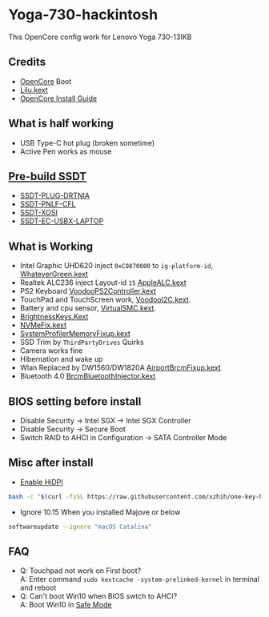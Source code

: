 # Yoga-730-hackintosh

This OpenCore config work for Lenovo Yoga 730-13IKB

## Credits

* [OpenCore](https://github.com/acidanthera/OpenCorePkg) Boot
* [Lilu.kext](https://github.com/acidanthera/Lilu/releases/latest)
* [OpenCore Install Guide](https://dortania.github.io/OpenCore-Install-Guide/config-laptop.plist/coffee-lake.html)

## What is half working

* USB Type-C hot plug (broken sometime)
* Active Pen works as mouse

## [Pre-build SSDT](https://dortania.github.io/Getting-Started-With-ACPI/ssdt-methods/ssdt-prebuilt.html#laptop-coffee-lake-8th-gen)

* [SSDT-PLUG-DRTNIA](https://github.com/dortania/Getting-Started-With-ACPI/blob/master/extra-files/decompiled/SSDT-PLUG-DRTNIA.dsl)
* [SSDT-PNLF-CFL](https://github.com/dortania/Getting-Started-With-ACPI/blob/master/extra-files/decompiled/SSDT-PNLF-CFL.dsl)
* [SSDT-XOSI](https://github.com/dortania/Getting-Started-With-ACPI/blob/master/extra-files/decompiled/SSDT-XOSI.dsl)
* [SSDT-EC-USBX-LAPTOP](https://github.com/dortania/Getting-Started-With-ACPI/blob/master/extra-files/decompiled/SSDT-EC-USBX-LAPTOP.dsl)

## What is Working

* Intel Graphic UHD620 inject `0xC0870000` to `ig-platform-id`, [WhateverGreen.kext](https://github.com/acidanthera/WhateverGreen/releases/latest)
* Realtek ALC236 inject Layout-id `15` [AppleALC.kext](https://github.com/acidanthera/AppleALC/releases/latest)
* PS2 Keyboard  [VoodooPS2Controller.kext](https://github.com/acidanthera/VoodooPS2/releases/latest)
* TouchPad and TouchScreen work, [VoodooI2C.kext](https://github.com/alexandred/VoodooI2C/releases/latest). 
* Battery and cpu sensor, [VirtualSMC.kext](https://github.com/acidanthera/VirtualSMC/releases/latest).
* [BrightnessKeys.Kext](https://github.com/acidanthera/BrightnessKeys/releases/latest)
* [NVMeFix.kext](https://github.com/acidanthera/NVMeFix/releases/latest)
* [SystemProfilerMemoryFixup.kext](https://github.com/Goldfish64/SystemProfilerMemoryFixup)
* SSD Trim by `ThirdPartyDrives` Quirks
* Camera works fine
* Hibernation and wake up
* Wlan Replaced by DW1560/DW1820A [AirportBrcmFixup.kext](https://github.com/acidanthera/AirportBrcmFixup/releases/latest)
* Bluetooth 4.0 [BrcmBluetoothInjector.kext](https://github.com/acidanthera/BrcmPatchRAM/releases)

## BIOS setting before install

* Disable Security -> Intel SGX -> Intel SGX Controller
* Disable Security -> Secure Boot
* Switch RAID to AHCI in Configuration -> SATA Controller Mode

## Misc after install

* [Enable HiDPI](https://github.com/xzhih/one-key-hidpi)
```bash
bash -c "$(curl -fsSL https://raw.githubusercontent.com/xzhih/one-key-hidpi/master/hidpi.sh)"
```

* Ignore 10.15 When you installed Majove or below
```bash
softwareupdate --ignore "macOS Catalina"
```

## FAQ

- Q: Touchpad not work on First boot?  
  A: Enter command `sudo kextcache -system-prelinked-kernel` in terminal and reboot
- Q: Can't boot Win10 when BIOS swtch to AHCI?  
  A: Boot Win10 in [Safe Mode](https://support.microsoft.com/help/12376) 
